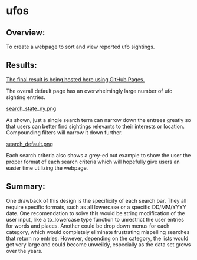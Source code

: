 # ufos

## Overview:
To create a webpage to sort and view reported ufo sightings.

## Results:
[The final result is being hosted here using GitHub Pages.](https://awarsha2.github.io/ufos/)

The overall default page has an overwhelmingly large number of ufo sighting entries. 

[search_state_ny.png](images/search_state_ny.png)

As shown, just a single search term can narrow down the entrees greatly so that users can better find sightings relevants to their interests or location. Compounding filters will narrow it down further. 

[search_default.png](images/search_default.png)

Each search criteria also shows a grey-ed out example to show the user the proper format of each search criteria which will hopefully give users an easier time utilizing the webpage. 

## Summary:
One drawback of this design is the specificity of each search bar. They all require specific formats, such as all lowercase or a specific DD/MM/YYYY date. One recomendation to solve this would be string modification of the user input, like a to_lowercase type function to unrestrict the user entries for words and places. Another could be drop down menus for each category, which would completely eliminate frustrating mispelling searches that return no entries. However, depending on the category, the lists would get very large and could become unweildy, especially as the data set grows over the years. 